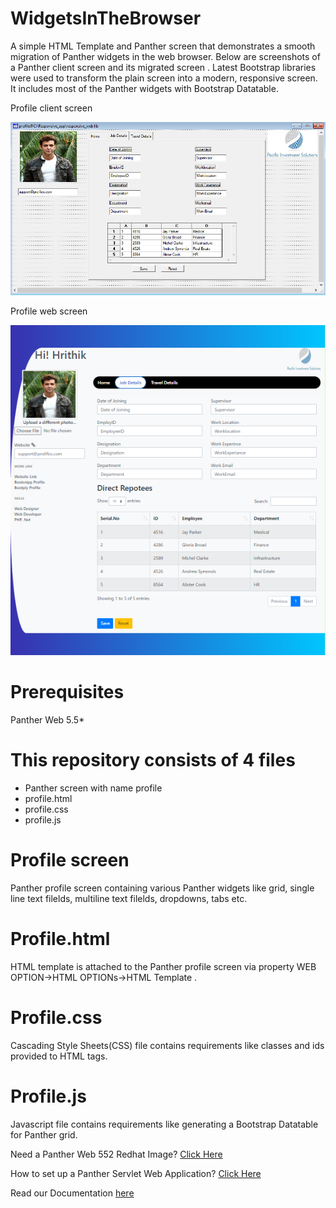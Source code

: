 # WidgetsInTheBrowser
A simple HTML Template and Panther screen that demonstrates a smooth migration of Panther widgets in the web browser. Below are screenshots of a Panther client screen and its migrated screen . Latest Bootstrap libraries were used to transform the plain screen into a modern, responsive screen. It includes most of the Panther widgets with Bootstrap Datatable.

Profile client screen

![](ProfileClient.PNG)

Profile web screen

![](ProfileWeb.PNG)

# Prerequisites
Panther Web 5.5*

# This repository consists of 4 files
* Panther screen with name profile
* profile.html
* profile.css
* profile.js

# Profile screen
Panther profile screen containing various Panther widgets like grid, single line text filelds, multiline text filelds, dropdowns, tabs etc.

# Profile.html
HTML template is attached to the Panther profile screen via property WEB OPTION->HTML OPTIONs->HTML Template .

# Profile.css
Cascading Style Sheets(CSS) file contains requirements like classes and ids provided to HTML tags.

# Profile.js
Javascript file contains requirements like generating a Bootstrap Datatable for Panther grid.

Need a Panther Web 552 Redhat Image? [Click Here](https://hub.docker.com/r/prolificspanther/pantherweb "Named link title") 

How to set up a Panther Servlet Web Application? [Click Here](https://github.com/ProlificsPanther/PantherWeb/releases "Named link title")

Read our Documentation [here](https://docs.prolifics.com)
